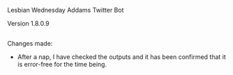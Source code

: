 Lesbian Wednesday Addams Twitter Bot

Version 1.8.0.9

##

Changes made:

* After a nap, I have checked the outputs and it has been confirmed that it is error-free for the time being.